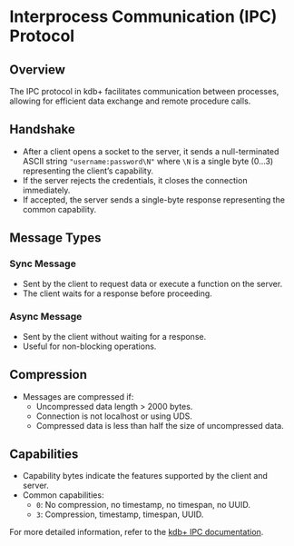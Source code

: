 # Interprocess Communication (IPC) Protocol

## Overview
The IPC protocol in kdb+ facilitates communication between processes, allowing for efficient data exchange and remote procedure calls.

## Handshake
- After a client opens a socket to the server, it sends a null-terminated ASCII string `"username:password\N"` where `\N` is a single byte (0…3) representing the client’s capability.
- If the server rejects the credentials, it closes the connection immediately.
- If accepted, the server sends a single-byte response representing the common capability.

## Message Types
### Sync Message
- Sent by the client to request data or execute a function on the server.
- The client waits for a response before proceeding.

### Async Message
- Sent by the client without waiting for a response.
- Useful for non-blocking operations.

## Compression
- Messages are compressed if:
  - Uncompressed data length > 2000 bytes.
  - Connection is not localhost or using UDS.
  - Compressed data is less than half the size of uncompressed data.

## Capabilities
- Capability bytes indicate the features supported by the client and server.
- Common capabilities:
  - `0`: No compression, no timestamp, no timespan, no UUID.
  - `3`: Compression, timestamp, timespan, UUID.

For more detailed information, refer to the [kdb+ IPC documentation](https://code.kx.com/q/basics/ipc/). 